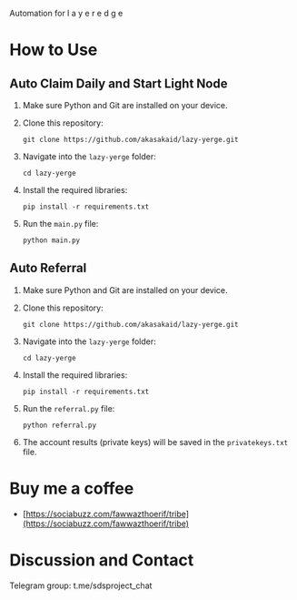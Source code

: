 
Automation for l a y e r e d g e


# How to Use

## Auto Claim Daily and Start Light Node

1. Make sure Python and Git are installed on your device.

2. Clone this repository:

   ```
   git clone https://github.com/akasakaid/lazy-yerge.git
   ```

3. Navigate into the `lazy-yerge` folder:

   ```
   cd lazy-yerge
   ```

4. Install the required libraries:

   ```
   pip install -r requirements.txt
   ```

5. Run the `main.py` file:

   ```
   python main.py
   ```


## Auto Referral

1. Make sure Python and Git are installed on your device.

2. Clone this repository:

   ```
   git clone https://github.com/akasakaid/lazy-yerge.git
   ```

3. Navigate into the `lazy-yerge` folder:

   ```
   cd lazy-yerge
   ```

4. Install the required libraries:

   ```
   pip install -r requirements.txt
   ```

5. Run the `referral.py` file:

   ```
   python referral.py
   ```
6. The account results (private keys) will be saved in the `privatekeys.txt` file.

# Buy me a coffee

- [https://sociabuzz.com/fawwazthoerif/tribe](https://sociabuzz.com/fawwazthoerif/tribe)

# Discussion and Contact

Telegram group: t.me/sdsproject_chat
